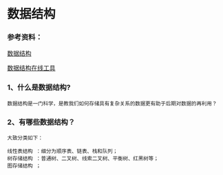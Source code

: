 # 数据结构

### 参考资料：
 [数据结构](http://c.biancheng.net/view/3329.html)
 
 [数据结构在线工具](ttps://www.cs.usfca.edu/~galles/visualization/Algorithms.html)


### 1、什么是数据结构?
    数据结构是一门科学，是教我们如何存储具有复杂关系的数据更有助于后期对数据的再利用？
    
### 2、有哪些数据结构？
    大致分类如下：
    
    线性表结构 ：细分为顺序表、链表、栈和队列；
    树存储结构 ：普通树、二叉树、线索二叉树、平衡树、红黑树等；
    图存储结构 ；